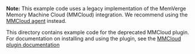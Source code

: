 **Note:** This example code uses a legacy implementation of the MemVerge Memory Machine Cloud (MMCloud) integration. We recommend using the [MMCloud agent](https://docs.flyte.org/en/latest/flytesnacks/examples/mmcloud_agent/index.html) instead.

This directory contains example code for the deprecated MMCloud plugin. For documentation on installing and using the plugin, see the [MMCloud plugin documentation](https://docs.flyte.org/en/latest/deprecated_integrations/mmcloud_plugin/index.html)
